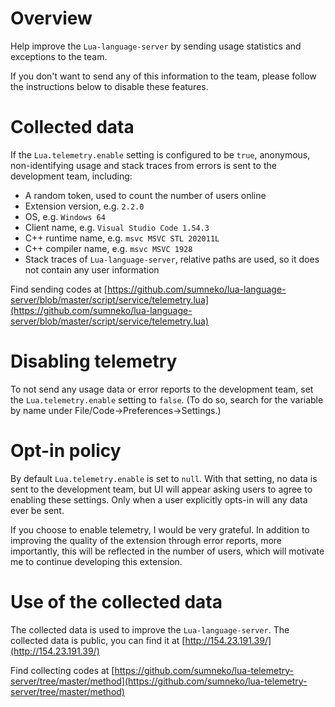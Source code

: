 # Overview

Help improve the `Lua-language-server` by sending usage statistics and exceptions to the team.

If you don't want to send any of this information to the team, please follow the instructions below to disable these features.

# Collected data

If the ``Lua.telemetry.enable`` setting is configured to be ``true``, anonymous, non-identifying usage and stack traces from errors is sent to the development team, including:
* A random token, used to count the number of users online
* Extension version, e.g. `2.2.0`
* OS, e.g. `Windows 64`
* Client name, e.g. `Visual Studio Code 1.54.3`
* C++ runtime name, e.g. `msvc MSVC STL 202011L`
* C++ compiler name, e.g. `msvc MSVC 1928`
* Stack traces of `Lua-language-server`, relative paths are used, so it does not contain any user information

Find sending codes at [https://github.com/sumneko/lua-language-server/blob/master/script/service/telemetry.lua](https://github.com/sumneko/lua-language-server/blob/master/script/service/telemetry.lua)

# Disabling telemetry

To not send any usage data or error reports to the development team, set the ``Lua.telemetry.enable`` setting to ``false``. (To do so, search for the variable by name under File/Code->Preferences->Settings.)

# Opt-in policy

By default ``Lua.telemetry.enable`` is set to ``null``. With that setting, no data is sent to the development team, but UI will appear asking users to agree to enabling these settings. Only when a user explicitly opts-in will any data ever be sent.

If you choose to enable telemetry, I would be very grateful. In addition to improving the quality of the extension through error reports, more importantly, this will be reflected in the number of users, which will motivate me to continue developing this extension.

# Use of the collected data

The collected data is used to improve the `Lua-language-server`. The collected data is public, you can find it at [http://154.23.191.39/](http://154.23.191.39/)

Find collecting codes at [https://github.com/sumneko/lua-telemetry-server/tree/master/method](https://github.com/sumneko/lua-telemetry-server/tree/master/method)
